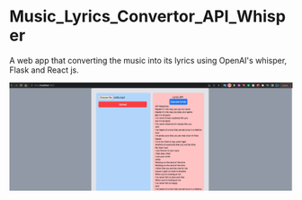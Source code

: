 # Music_Lyrics_Convertor_API_Whisper

A web app that converting the music into its lyrics using OpenAI's whisper, Flask and React js.

![ss](/ss.png)